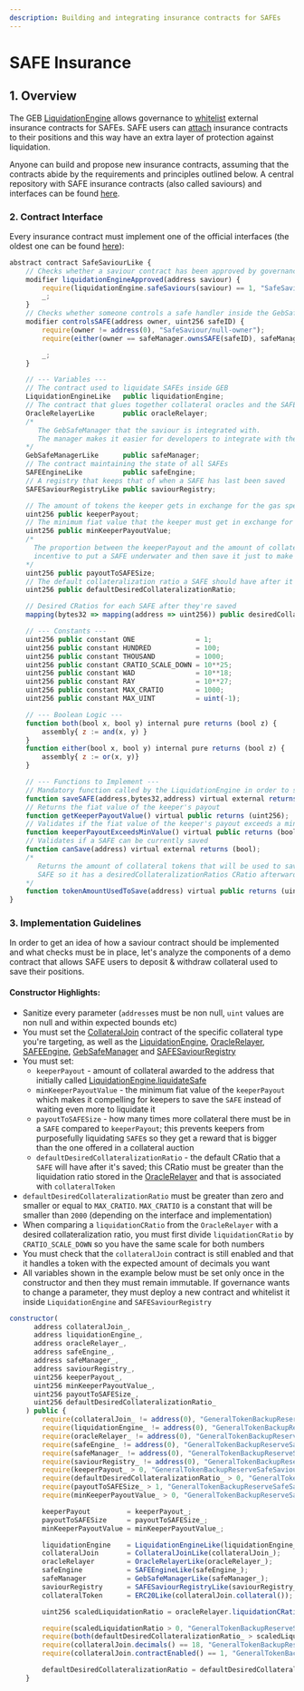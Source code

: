 ```yaml
---
description: Building and integrating insurance contracts for SAFEs
---
```


# SAFE Insurance

## 1. Overview

The GEB [LiquidationEngine](https://github.com/reflexer-labs/geb/blob/master/src/LiquidationEngine.sol) allows governance to [whitelist](https://github.com/reflexer-labs/geb/blob/a49e4486682b787571475821ec66bfa025e5183f/src/LiquidationEngine.sol#L88) external insurance contracts for SAFEs. SAFE users can [attach](https://github.com/reflexer-labs/geb/blob/a49e4486682b787571475821ec66bfa025e5183f/src/LiquidationEngine.sol#L290) insurance contracts to their positions and this way have an extra layer of protection against liquidation.

Anyone can build and propose new insurance contracts, assuming that the contracts abide by the requirements and principles outlined below. A central repository with SAFE insurance contracts \(also called saviours\) and interfaces can be found [here](https://github.com/reflexer-labs/geb-safe-saviours).

### 2. Contract Interface

Every insurance contract must implement one of the official interfaces \(the oldest one can be found [here](https://github.com/reflexer-labs/geb-safe-saviours/blob/master/src/interfaces/SafeSaviourLike.sol)\):

```javascript
abstract contract SafeSaviourLike {
    // Checks whether a saviour contract has been approved by governance in the LiquidationEngine
    modifier liquidationEngineApproved(address saviour) {
        require(liquidationEngine.safeSaviours(saviour) == 1, "SafeSaviour/not-approved-in-liquidation-engine");
        _;
    }
    // Checks whether someone controls a safe handler inside the GebSafeManager
    modifier controlsSAFE(address owner, uint256 safeID) {
        require(owner != address(0), "SafeSaviour/null-owner");
        require(either(owner == safeManager.ownsSAFE(safeID), safeManager.safeCan(safeManager.ownsSAFE(safeID), safeID, owner) == 1), "SafeSaviour/not-owning-safe");

        _;
    }

    // --- Variables ---
    // The contract used to liquidate SAFEs inside GEB
    LiquidationEngineLike   public liquidationEngine;
    // The contract that glues together collateral oracles and the SAFEEngine
    OracleRelayerLike       public oracleRelayer;
    /* 
       The GebSafeManager that the saviour is integrated with.
       The manager makes it easier for developers to integrate with the system
    */
    GebSafeManagerLike      public safeManager;
    // The contract maintaining the state of all SAFEs
    SAFEEngineLike          public safeEngine;
    // A registry that keeps that of when a SAFE has last been saved
    SAFESaviourRegistryLike public saviourRegistry;

    // The amount of tokens the keeper gets in exchange for the gas spent to save a SAFE
    uint256 public keeperPayout;
    // The minimum fiat value that the keeper must get in exchange for saving a SAFE
    uint256 public minKeeperPayoutValue;
    /*
      The proportion between the keeperPayout and the amount of collateral that's in the SAFE to be saved. It ensures there's no
      incentive to put a SAFE underwater and then save it just to make a profit
    */
    uint256 public payoutToSAFESize;
    // The default collateralization ratio a SAFE should have after it's saved
    uint256 public defaultDesiredCollateralizationRatio;

    // Desired CRatios for each SAFE after they're saved
    mapping(bytes32 => mapping(address => uint256)) public desiredCollateralizationRatios;

    // --- Constants ---
    uint256 public constant ONE               = 1;
    uint256 public constant HUNDRED           = 100;
    uint256 public constant THOUSAND          = 1000;
    uint256 public constant CRATIO_SCALE_DOWN = 10**25;
    uint256 public constant WAD               = 10**18;
    uint256 public constant RAY               = 10**27;
    uint256 public constant MAX_CRATIO        = 1000;
    uint256 public constant MAX_UINT          = uint(-1);

    // --- Boolean Logic ---
    function both(bool x, bool y) internal pure returns (bool z) {
        assembly{ z := and(x, y) }
    }
    function either(bool x, bool y) internal pure returns (bool z) {
        assembly{ z := or(x, y)}
    }

    // --- Functions to Implement ---
    // Mandatory function called by the LiquidationEngine in order to save a SAFE
    function saveSAFE(address,bytes32,address) virtual external returns (bool,uint256,uint256);
    // Returns the fiat value of the keeper's payout
    function getKeeperPayoutValue() virtual public returns (uint256);
    // Validates if the fiat value of the keeper's payout exceeds a min threshold
    function keeperPayoutExceedsMinValue() virtual public returns (bool);
    // Validates if a SAFE can be currently saved
    function canSave(address) virtual external returns (bool);
    /*
       Returns the amount of collateral tokens that will be used to save a
       SAFE so it has a desiredCollateralizationRatios CRatio afterwards
    */
    function tokenAmountUsedToSave(address) virtual public returns (uint256);
}
```

### 3. Implementation Guidelines

In order to get an idea of how a saviour contract should be implemented and what checks must be in place, let's analyze the components of a demo contract that allows SAFE users to deposit & withdraw collateral used to save their positions.

#### Constructor Highlights:

* Sanitize every parameter \(`address`es must be non null, `uint` values are non null and within expected bounds etc\)
* You must set the [CollateralJoin](https://github.com/reflexer-labs/geb-deploy/blob/master/src/AdvancedTokenAdapters.sol) contract of the specific collateral type you're targeting, as well as the [LiquidationEngine](https://github.com/reflexer-labs/geb/blob/master/src/LiquidationEngine.sol), [OracleRelayer](https://github.com/reflexer-labs/geb/blob/master/src/OracleRelayer.sol), [SAFEEngine](https://github.com/reflexer-labs/geb/blob/master/src/SAFEEngine.sol), [GebSafeManager](https://github.com/reflexer-labs/geb-safe-manager/blob/master/src/GebSafeManager.sol) and [SAFESaviourRegistry](https://github.com/reflexer-labs/geb-safe-saviours/blob/master/src/SAFESaviourRegistry.sol)
* You must set: 
  * `keeperPayout` - amount of collateral awarded to the address that initially called [LiquidationEngine.liquidateSafe](https://github.com/reflexer-labs/geb/blob/a49e4486682b787571475821ec66bfa025e5183f/src/LiquidationEngine.sol#L309)
  * `minKeeperPayoutValue` - the minimum fiat value of the `keeperPayout` which makes it compelling for keepers to save the `SAFE` instead of waiting even more to liquidate it
  * `payoutToSAFESize` - how many times more collateral there must be in a `SAFE` compared to `keeperPayout`; this prevents keepers from purposefully liquidating `SAFE`s so they get a reward that is bigger than the one offered in a collateral auction
  * `defaultDesiredCollateralizationRatio` - the default CRatio that a `SAFE` will have after it's saved; this CRatio must be greater than the liquidation ratio stored in the [OracleRelayer](https://github.com/reflexer-labs/geb/blob/a49e4486682b787571475821ec66bfa025e5183f/src/OracleRelayer.sol#L60) and that is associated with `collateralToken`
* `defaultDesiredCollateralizationRatio` must be greater than zero and smaller or equal to `MAX_CRATIO`. `MAX_CRATIO` is a constant that will be smaller than `2000` \(depending on the interface and implementation\)
* When comparing a `liquidationCRatio` from the `OracleRelayer` with a desired collateralization ratio, you must first divide `liquidationCRatio` by `CRATIO_SCALE_DOWN` so you have the same scale for both numbers
* You must check that the `collateralJoin` contract is still enabled and that it handles a token with the expected amount of decimals you want
* All variables shown in the example below must be set only once in the constructor and then they must remain immutable. If governance wants to change a parameter, they must deploy a new contract and whitelist it inside `LiquidationEngine` and `SAFESaviourRegistry`

```javascript
constructor(
      address collateralJoin_,
      address liquidationEngine_,
      address oracleRelayer_,
      address safeEngine_,
      address safeManager_,
      address saviourRegistry_,
      uint256 keeperPayout_,
      uint256 minKeeperPayoutValue_,
      uint256 payoutToSAFESize_,
      uint256 defaultDesiredCollateralizationRatio_
    ) public {
        require(collateralJoin_ != address(0), "GeneralTokenBackupReserveSafeSaviour/null-collateral-join");
        require(liquidationEngine_ != address(0), "GeneralTokenBackupReserveSafeSaviour/null-liquidation-engine");
        require(oracleRelayer_ != address(0), "GeneralTokenBackupReserveSafeSaviour/null-oracle-relayer");
        require(safeEngine_ != address(0), "GeneralTokenBackupReserveSafeSaviour/null-safe-engine");
        require(safeManager_ != address(0), "GeneralTokenBackupReserveSafeSaviour/null-safe-manager");
        require(saviourRegistry_ != address(0), "GeneralTokenBackupReserveSafeSaviour/null-saviour-registry");
        require(keeperPayout_ > 0, "GeneralTokenBackupReserveSafeSaviour/invalid-keeper-payout");
        require(defaultDesiredCollateralizationRatio_ > 0, "GeneralTokenBackupReserveSafeSaviour/null-default-cratio");
        require(payoutToSAFESize_ > 1, "GeneralTokenBackupReserveSafeSaviour/invalid-payout-to-safe-size");
        require(minKeeperPayoutValue_ > 0, "GeneralTokenBackupReserveSafeSaviour/invalid-min-payout-value");

        keeperPayout         = keeperPayout_;
        payoutToSAFESize     = payoutToSAFESize_;
        minKeeperPayoutValue = minKeeperPayoutValue_;

        liquidationEngine    = LiquidationEngineLike(liquidationEngine_);
        collateralJoin       = CollateralJoinLike(collateralJoin_);
        oracleRelayer        = OracleRelayerLike(oracleRelayer_);
        safeEngine           = SAFEEngineLike(safeEngine_);
        safeManager          = GebSafeManagerLike(safeManager_);
        saviourRegistry      = SAFESaviourRegistryLike(saviourRegistry_);
        collateralToken      = ERC20Like(collateralJoin.collateral());

        uint256 scaledLiquidationRatio = oracleRelayer.liquidationCRatio(collateralJoin.collateralType()) / CRATIO_SCALE_DOWN;

        require(scaledLiquidationRatio > 0, "GeneralTokenBackupReserveSafeSaviour/invalid-scaled-liq-ratio");
        require(both(defaultDesiredCollateralizationRatio_ > scaledLiquidationRatio, defaultDesiredCollateralizationRatio_ <= MAX_CRATIO), "GeneralTokenBackupReserveSafeSaviour/invalid-default-desired-cratio");
        require(collateralJoin.decimals() == 18, "GeneralTokenBackupReserveSafeSaviour/invalid-join-decimals");
        require(collateralJoin.contractEnabled() == 1, "GeneralTokenBackupReserveSafeSaviour/join-disabled");

        defaultDesiredCollateralizationRatio = defaultDesiredCollateralizationRatio_;
    }
```


